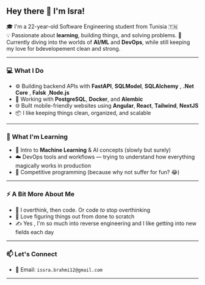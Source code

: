 ## Hey there 👋 I'm Isra!

🎓 I'm a 22-year-old Software Engineering student from Tunisia 🇹🇳  
💡 Passionate about **learning**, building things, and solving problems. 
🧠 Currently diving into the worlds of **AI/ML** and **DevOps**, while still keeping my love for bdevelopement clean and strong.

---

### 💻 What I Do
- ⚙️ Building backend APIs with **FastAPI**, **SQLModel**, **SQLAlchemy** , **.Net Core** , **Falsk** ,**Node.js** 
- 🐘 Working with **PostgreSQL**, **Docker**, and **Alembic**
- 🌐 Built mobile-friendly websites using **Angular**, **React**, **Tailwind**, **NextJS**
- 📦 I like keeping things clean, organized, and scalable

---

### 🌱 What I'm Learning
- 🤖 Intro to **Machine Learning** & AI concepts (slowly but surely)
- ☁️ DevOps tools and workflows — trying to understand how everything magically works in production
- 🧩 Competitive programming (because why not suffer for fun? 😂)

---

### ⚡ A Bit More About Me
- 🧋 I overthink, then code. Or code *to* stop overthinking
- 🎯 Love figuring things out from done to scratch
- ✍️ Yes , I'm so much into reverse engineering and I like getting into new fields each day

---

### 📫 Let's Connect
- 💌 Email: `issra.brahmi12@gmail.com`

---


